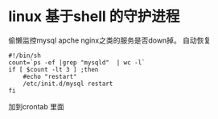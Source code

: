 linux 基于shell 的守护进程
==========================

偷懒监控mysql  apche  nginx之类的服务是否down掉。
自动恢复
 
	#!/bin/sh
	count=`ps -ef |grep "mysqld"  | wc -l`
	if [ $count -lt 3 ] ;then
		#echo "restart"
		/etc/init.d/mysql restart
	fi
加到crontab 里面
